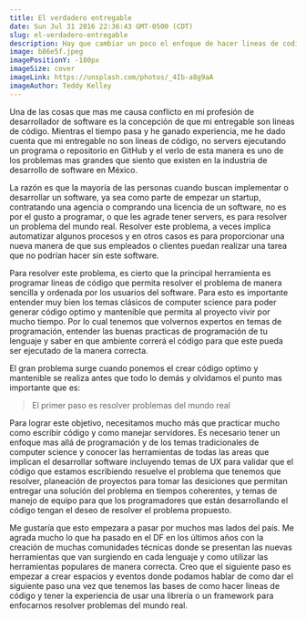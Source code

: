 ```yaml
---
title: El verdadero entregable
date: Sun Jul 31 2016 22:36:43 GMT-0500 (CDT)
slug: el-verdadero-entregable
description: Hay que cambiar un poco el enfoque de hacer lineas de codigo a resolver problemas del mundo real.
image: b86e5f.jpeg
imagePositionY: -180px
imageSize: cover
imageLink: https://unsplash.com/photos/_4Ib-a8g9aA
imageAuthor: Teddy Kelley
---
```

Una de las cosas que mas me causa conflicto en mi profesión de desarrollador de software es la concepción de que mi entregable son lineas de código. Mientras el tiempo pasa y he ganado experiencia, me he dado cuenta que mi entregable no son lineas de código, no servers ejecutando un programa o repositorio en GitHub y el verlo de esta manera es uno de los problemas mas grandes que siento que existen en la industria de desarrollo de software en México.

La razón es que la mayoría de las personas cuando buscan implementar o desarrollar un software, ya sea como parte de empezar un startup, contratando una agencia o comprando una licencia de un software, no es por el gusto a programar, o que les agrade tener servers, es para resolver un problema del mundo real. Resolver este problema, a veces implica automatizar algunos procesos y en otros casos es para proporcionar una nueva manera de que sus empleados o clientes puedan realizar una tarea que no podrían hacer sin este software.

Para resolver este problema, es cierto que la principal herramienta es programar lineas de código que permita resolver el problema de manera sencilla y ordenada por los usuarios del software. Para esto es importante entender muy bien los temas clásicos de computer science para poder generar código optimo y mantenible que permita al proyecto vivir por mucho tiempo. Por lo cual tenemos que volvernos expertos en temas de programación, entender las buenas practicas de programación de tu lenguaje y saber en que ambiente correrá el código para que este pueda ser ejecutado de la manera correcta.

El gran problema surge cuando ponemos el crear código optimo y mantenible se realiza antes que todo lo demás y olvidamos el punto mas importante que es:

> El primer paso es resolver problemas del mundo real

Para lograr este objetivo, necesitamos mucho más que practicar mucho como escribir código y como manejar servidores. Es necesario tener un enfoque mas allá de programación y de los temas tradicionales de computer science y conocer las herramientas de todas las areas que implican el desarrollar software incluyendo temas de UX para validar que el código que estamos escribiendo resuelve el problema que tenemos que resolver, planeación de proyectos para tomar las desiciones que permitan entregar una solución del problema en tiempos coherentes, y temas de manejo de equipo para que los programadores que están desarrollando el código tengan el deseo de resolver el problema propuesto.

Me gustaría que esto empezara a pasar por muchos mas lados del país. Me agrada mucho lo que ha pasado en el DF en los últimos años con la creación de muchas comunidades técnicas donde se presentan las nuevas herramientas que van surgiendo en cada lenguaje y como utilizar las herramientas populares de manera correcta. Creo que el siguiente paso es empezar a crear espacios y eventos donde podamos hablar de como dar el siguiente paso una vez que tenemos las bases de como hacer lineas de código y tener la experiencia de usar una librería o un framework para enfocarnos resolver problemas del mundo real.


